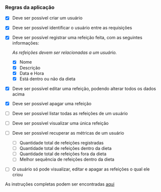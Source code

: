 ### Regras da aplicação

- [x] Deve ser possível criar um usuário
- [x] Deve ser possível identificar o usuário entre as requisições
- [x] Deve ser possível registrar uma refeição feita, com as seguintes informações:
    
    *As refeições devem ser relacionadas a um usuário.*
    
    - [x] Nome
    - [x] Descrição
    - [x] Data e Hora
    - [x] Está dentro ou não da dieta
- [x] Deve ser possível editar uma refeição, podendo alterar todos os dados acima
- [x] Deve ser possível apagar uma refeição
- [ ] Deve ser possível listar todas as refeições de um usuário
- [ ] Deve ser possível visualizar uma única refeição
- [ ] Deve ser possível recuperar as métricas de um usuário
    - [ ] Quantidade total de refeições registradas
    - [ ] Quantidade total de refeições dentro da dieta
    - [ ] Quantidade total de refeições fora da dieta
    - [ ] Melhor sequência de refeições dentro da dieta
- [ ] O usuário só pode visualizar, editar e apagar as refeições o qual ele criou

As instruções completas podem ser encontradas [aqui](https://efficient-sloth-d85.notion.site/Desafio-02-be7cdb37aaf74ba898bc6336427fa410)